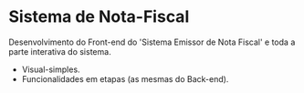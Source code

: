 # Sistema de Nota-Fiscal

Desenvolvimento do Front-end do 'Sistema Emissor de Nota Fiscal' e toda a parte interativa do sistema.

  - Visual-simples.
  - Funcionalidades em etapas (as mesmas do Back-end).
